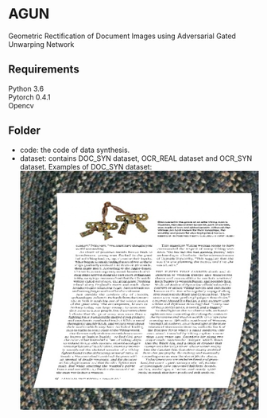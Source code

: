 # AGUN
Geometric Rectification of Document Images using Adversarial Gated Unwarping Network  
## Requirements  
Python 3.6  
Pytorch 0.4.1  
Opencv  
## Folder  
* code: the code of data synthesis.  
* dataset: contains DOC_SYN dataset, OCR_REAL dataset and OCR_SYN dataset.
Examples of DOC_SYN dataset:  
![DOC_SYN](https://github.com/XiyanLiu/AGUN/blob/master/code/image_save_for_reference/0_0_disorted.jpg)
